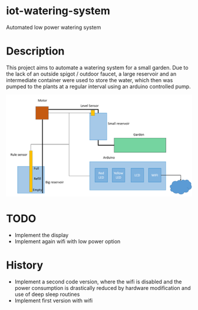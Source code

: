 # iot-watering-system
Automated low power watering system 

# Description
This project aims to automate a watering system for a small garden.
Due to the lack of an outside spigot / outdoor faucet, a large 
reservoir and an intermediate container were used to store the water,
which then was pumped to the plants at a regular interval using
an arduino controlled pump.  

![Block diagram](https://github.com/vtolenti89/iot-watering-system/blob/master/Docs/block_diagram.png)

# TODO
* Implement the display
* Implement again wifi with low power option

# History
* Implement a second code version, where the wifi is disabled and the power consumption is drastically
reduced by hardware modification and use of deep sleep routines
* Implement first version with wifi


